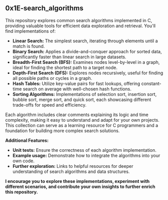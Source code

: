 ## 0x1E-search_algorithms


This repository explores common search algorithms implemented in C, providing valuable tools for efficient data exploration and retrieval. You'll find implementations of:

* **Linear Search:** The simplest search, iterating through elements until a match is found.
* **Binary Search:** Applies a divide-and-conquer approach for sorted data, significantly faster than linear search in large datasets.
* **Breadth-First Search (BFS):** Examines nodes level-by-level in a graph, ideal for finding the shortest path to a target node.
* **Depth-First Search (DFS):** Explores nodes recursively, useful for finding all possible paths or cycles in a graph.
* **Hash Tables:** Utilize key-value pairs for fast lookups, offering constant-time search on average with well-chosen hash functions.
* **Sorting Algorithms:** Implementations of selection sort, insertion sort, bubble sort, merge sort, and quick sort, each showcasing different trade-offs for speed and efficiency.

Each algorithm includes clear comments explaining its logic and time complexity, making it easy to understand and adapt for your own projects. This collection can serve as a learning resource for C programmers and a foundation for building more complex search solutions.

**Additional Features:**

* **Unit tests:** Ensure the correctness of each algorithm implementation.
* **Example usage:** Demonstrate how to integrate the algorithms into your own code.
* **Further exploration:** Links to helpful resources for deeper understanding of search algorithms and data structures.

**I encourage you to explore these implementations, experiment with different scenarios, and contribute your own insights to further enrich this repository.**

